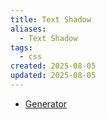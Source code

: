 ```yaml
---
title: Text Shadow
aliases:
  - Text Shadow
tags:
  - css
created: 2025-08-05
updated: 2025-08-05
---
```


- [Generator](https://html-css-js.com/css/generator/text-shadow/)
